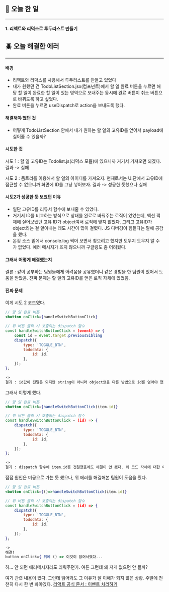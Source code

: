 ## 📅 오늘 한 일
---
#### 1. 리액트와 리덕스로 투두리스트 만들기

## 🪲 오늘 해결한 에러
---
#### 배경
- 리액트와 리덕스를 사용해서 투두리스트를 만들고 있었다
- 내가 원했던 건 TodoListSection.jsx(컴포넌트)에서 할 일 완료 버튼을 누르면 해당 할 일이 완료한 할 일이 있는 영역으로 보내주는 동시에 완료 버튼이 취소 버튼으로 바뀌도록 하고 싶었다.
- 완료 버튼을 누르면 useDispatch로 action을 보내도록 했다.

#### 해결해야 했던 것
- 어떻게 TodoListSection 안에서 내가 원하는 할 일의 고유ID를 얻어서 payload에 실어줄 수 있을까?

#### 시도한 것
시도 1 : 할 일 고유ID는 Todolist.js(리덕스 모듈)에 있으니까 거기서 가져오면 되겠다.
결과 -> 실패

시도 2 : 돔트리를 이용해서 할 일의 아이디를 가져오자. 현재로서는 UI단에서 고유ID에 접근할 수 없으니까 화면에 ID를 그냥 넣어보자.
결과 -> 성공한 듯했으나 실패

#### 시도2가 성공한 듯 보였던 이유
- 일단 고유ID를 리듀서 함수에 보내줄 수 있었다.
- 거기서 ID를 비교하는 방식으로 상태를 완료로 바꿔주는 로직이 있었는데, 액션 객체에 실어보냈던 고유 ID가 object여서 로직에 맞지 않았다. 그리고 고유ID가 object라는 걸 알아내는 데도 시간이 많이 걸렸다. JS 디버깅이 힘들다는 말에 공감을 했다.
- 온갖 소스 밑에서 console.log 찍어 보면서 찾으려고 했지만 도무지 도무지 알 수가 없었다. 에러 메시지가 뜨지 않으니까 구글링도 좀 어려웠다.

#### 그래서 어떻게 해결했는지
결론 : 같이 공부하는 팀원들에게 어려움을 공유했더니 같은 경험을 한 팀원이 있어서 도움을 받았음. 진짜 문제는 할 일의 고유ID를 얻은 로직 자체에 있었음.

#### 진짜 문제
이게 시도 2 코드였다.

```jsx
// 할 일 완료 버튼
<button onClick={handleSwitchButtonClick}

// 위 버튼 클릭 시 호출되는 dispatch 함수 
const handleSwitchButtonClick = (event) => {
	const id = event.target.previousSibling
	dispatch({
		type: 'TOGGLE_BTN',
		tododata: {
			id: id,
		},
	});
};

->
결과 : id값이 전달은 되지만 string이 아니라 object였음 다른 방법으로 id를 얻어야 했음
```

그래서 이렇게 했다.

```jsx
// 할 일 완료 버튼
<button onClick={handleSwitchButtonClick(item.id)}

// 위 버튼 클릭 시 호출되는 dispatch 함수 
const handleSwitchButtonClick = (id) => {
	dispatch({
		type: 'TOGGLE_BTN',
		tododata: {
			id: id,
		},
	});
};

->
결과 : dispatch 함수에 item.id를 전달했음에도 해결이 안 됐다. 위 코드 자체에 대한 에러는 안 떴는데, 리듀서 함수 쪽에서 id값 undifined 에러메시지가 떴다.
```

점점 원인은 미궁으로 가는 듯 했으나, 위 에러를 해결해본 팀원이 도움을 줬다.

```jsx
// 할 일 완료 버튼
<button onClick={()=>handleSwitchButtonClick(item.id)}

// 위 버튼 클릭 시 호출되는 dispatch 함수 
const handleSwitchButtonClick = (id) => {
	dispatch({
		type: 'TOGGLE_BTN',
		tododata: {
			id: id,
		},
	});
};

->
해결!
button onClick={ 뒤에 () => 이것이 없어서였다...
```

하... 안 되면 에러메시지라도 띄워주던가. 여튼 그런데 왜 저게 없으면 안 될까?

여기 관련 내용이 있다.
그런데 읽어봐도 그 이유가 잘 이해가 되지 않은 상황.
주말에 천천히 다시 한 번 봐야겠다.
[리액트 공식 문서 : 이벤트 처리하기](https://ko.reactjs.org/docs/handling-events.html)